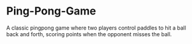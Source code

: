 # Ping-Pong-Game
A classic pingpong game where two players control paddles to hit a ball back and forth, scoring points when the opponent misses the ball.
